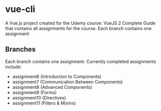 # vue-cli

A Vue.js project created for the Udemy course: VueJS 2 Complete Guide that contains all assignments for the course. Each branch contains one assignment

## Branches

Each branch contains one assignment. Currently completed assignments include:

- assignment6 (Introduction to Components)
- assignment7 (Communication Between Components)
- assignment8 (Advanced Components)
- assignment9 (Forms)
- assignment10 (Directives)
- assignment11 (Filters & Mixins)
